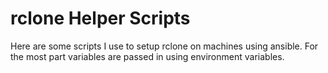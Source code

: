 # rclone Helper Scripts
Here are some scripts I use to setup rclone on machines using ansible. For the most part variables are passed in using environment variables.
